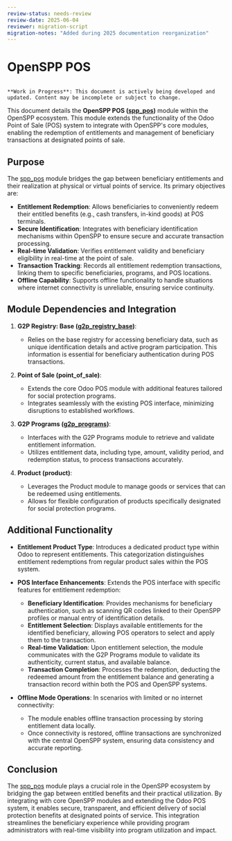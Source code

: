 ```yaml
---
review-status: needs-review
review-date: 2025-06-04
reviewer: migration-script
migration-notes: "Added during 2025 documentation reorganization"
---
```


# OpenSPP POS

```{warning}

**Work in Progress**: This document is actively being developed and updated. Content may be incomplete or subject to change.
```

This document details the **OpenSPP POS ([spp_pos](spp_pos))** module within the OpenSPP ecosystem. This module extends the functionality of the Odoo Point of Sale (POS) system to integrate with OpenSPP's core modules, enabling the redemption of entitlements and management of beneficiary transactions at designated points of sale.

## Purpose

The [spp_pos](spp_pos) module bridges the gap between beneficiary entitlements and their realization at physical or virtual points of service. Its primary objectives are:

* **Entitlement Redemption**:  Allows beneficiaries to conveniently redeem their entitled benefits (e.g., cash transfers, in-kind goods) at POS terminals.
* **Secure Identification**:  Integrates with beneficiary identification mechanisms within OpenSPP to ensure secure and accurate transaction processing.
* **Real-time Validation**: Verifies entitlement validity and beneficiary eligibility in real-time at the point of sale.
* **Transaction Tracking**: Records all entitlement redemption transactions, linking them to specific beneficiaries, programs, and POS locations.
* **Offline Capability**:  Supports offline functionality to handle situations where internet connectivity is unreliable, ensuring service continuity. 

## Module Dependencies and Integration

1. **G2P Registry: Base ([g2p_registry_base](g2p_registry_base))**:
    * Relies on the base registry for accessing beneficiary data, such as unique identification details and active program participation. This information is essential for beneficiary authentication during POS transactions.

2. **Point of Sale (point_of_sale)**:
    * Extends the core Odoo POS module with additional features tailored for social protection programs.
    * Integrates seamlessly with the existing POS interface, minimizing disruptions to established workflows. 

3. **G2P Programs ([g2p_programs](g2p_programs))**:
    * Interfaces with the G2P Programs module to retrieve and validate entitlement information.
    * Utilizes entitlement data, including type, amount, validity period, and redemption status, to process transactions accurately.

4. **Product (product)**:
    * Leverages the Product module to manage goods or services that can be redeemed using entitlements.
    * Allows for flexible configuration of products specifically designated for social protection programs.

## Additional Functionality

* **Entitlement Product Type**: Introduces a dedicated product type within Odoo to represent entitlements. This categorization distinguishes entitlement redemptions from regular product sales within the POS system.

* **POS Interface Enhancements**: Extends the POS interface with specific features for entitlement redemption:
    * **Beneficiary Identification**:  Provides mechanisms for beneficiary authentication, such as scanning QR codes linked to their OpenSPP profiles or manual entry of identification details.
    * **Entitlement Selection**:  Displays available entitlements for the identified beneficiary, allowing POS operators to select and apply them to the transaction.
    * **Real-time Validation**: Upon entitlement selection, the module communicates with the G2P Programs module to validate its authenticity, current status, and available balance. 
    * **Transaction Completion**:  Processes the redemption, deducting the redeemed amount from the entitlement balance and generating a transaction record within both the POS and OpenSPP systems.

* **Offline Mode Operations**: In scenarios with limited or no internet connectivity:
    * The module enables offline transaction processing by storing entitlement data locally. 
    * Once connectivity is restored, offline transactions are synchronized with the central OpenSPP system, ensuring data consistency and accurate reporting. 

## Conclusion

The [spp_pos](spp_pos) module plays a crucial role in the OpenSPP ecosystem by bridging the gap between entitled benefits and their practical utilization. By integrating with core OpenSPP modules and extending the Odoo POS system, it enables secure, transparent, and efficient delivery of social protection benefits at designated points of service. This integration streamlines the beneficiary experience while providing program administrators with real-time visibility into program utilization and impact.
